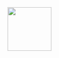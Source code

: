 <div id="header" align="center">
  <img src="[https://media.giphy.com/media/M9gbBd9nbDrOTu1Mqx/giphy.gif](https://i.giphy.com/media/v1.Y2lkPTc5MGI3NjExcG5mbTg5dWw0cWtpejV3cm9jajVkcjQzbTcza25icXpqa2hzeTJqYiZlcD12MV9pbnRlcm5hbF9naWZfYnlfaWQmY3Q9cw/ZGbnid8SQaLvd5FnLz/giphy.gif)" width="100"/>
</div>

<!--
**PetrovKRS/PetrovKRS** is a ✨ _special_ ✨ repository because its `README.md` (this file) appears on your GitHub profile.

Here are some ideas to get you started:

- 🔭 I’m currently working on ...
- 🌱 I’m currently learning ...
- 👯 I’m looking to collaborate on ...
- 🤔 I’m looking for help with ...
- 💬 Ask me about ...
- 📫 How to reach me: ...
- 😄 Pronouns: ...
- ⚡ Fun fact: ...
-->
